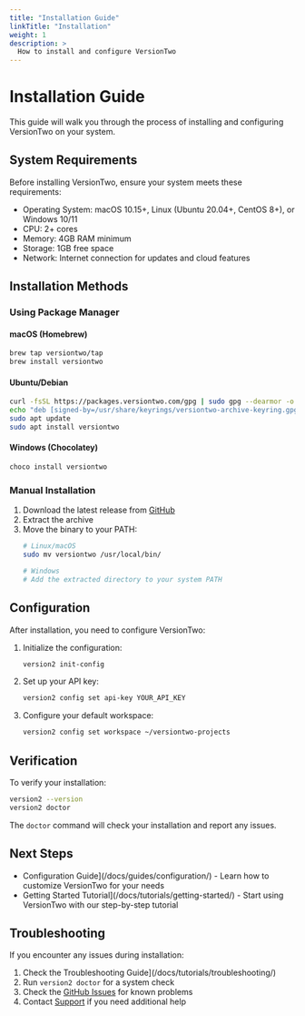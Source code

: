 ```yaml
---
title: "Installation Guide"
linkTitle: "Installation"
weight: 1
description: >
  How to install and configure VersionTwo
---
```


# Installation Guide

This guide will walk you through the process of installing and configuring VersionTwo on your system.

## System Requirements

Before installing VersionTwo, ensure your system meets these requirements:

- Operating System: macOS 10.15+, Linux (Ubuntu 20.04+, CentOS 8+), or Windows 10/11
- CPU: 2+ cores
- Memory: 4GB RAM minimum
- Storage: 1GB free space
- Network: Internet connection for updates and cloud features

## Installation Methods

### Using Package Manager

#### macOS (Homebrew)
```bash
brew tap versiontwo/tap
brew install versiontwo
```

#### Ubuntu/Debian
```bash
curl -fsSL https://packages.versiontwo.com/gpg | sudo gpg --dearmor -o /usr/share/keyrings/versiontwo-archive-keyring.gpg
echo "deb [signed-by=/usr/share/keyrings/versiontwo-archive-keyring.gpg] https://packages.versiontwo.com/apt stable main" | sudo tee /etc/apt/sources.list.d/versiontwo.list
sudo apt update
sudo apt install versiontwo
```

#### Windows (Chocolatey)
```powershell
choco install versiontwo
```

### Manual Installation

1. Download the latest release from [GitHub](https://github.com/versiontwo/cli/releases)
2. Extract the archive
3. Move the binary to your PATH:
   ```bash
   # Linux/macOS
   sudo mv versiontwo /usr/local/bin/
   
   # Windows
   # Add the extracted directory to your system PATH
   ```

## Configuration

After installation, you need to configure VersionTwo:

1. Initialize the configuration:
   ```bash
   version2 init-config
   ```

2. Set up your API key:
   ```bash
   version2 config set api-key YOUR_API_KEY
   ```

3. Configure your default workspace:
   ```bash
   version2 config set workspace ~/versiontwo-projects
   ```

## Verification

To verify your installation:

```bash
version2 --version
version2 doctor
```

The `doctor` command will check your installation and report any issues.

## Next Steps

- Configuration Guide](/docs/guides/configuration/) - Learn how to customize VersionTwo for your needs
- Getting Started Tutorial](/docs/tutorials/getting-started/) - Start using VersionTwo with our step-by-step tutorial

## Troubleshooting

If you encounter any issues during installation:

1. Check the Troubleshooting Guide](/docs/tutorials/troubleshooting/)
2. Run `version2 doctor` for a system check
3. Check the [GitHub Issues](https://github.com/versiontwo/cli/issues) for known problems
4. Contact [Support](/support/) if you need additional help 